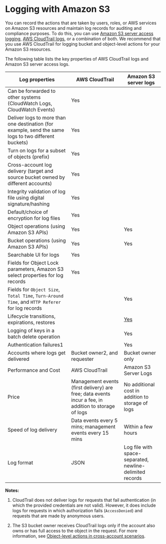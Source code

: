 # Logging with Amazon S3<a name="logging-with-S3"></a>

You can record the actions that are taken by users, roles, or AWS services on Amazon S3 resources and maintain log records for auditing and compliance purposes\. To do this, you can use [Amazon S3 server access logging](ServerLogs.md), [AWS CloudTrail logs](https://docs.aws.amazon.com/AmazonS3/latest/dev/cloudtrail-logging.html), or a combination of both\. We recommend that you use AWS CloudTrail for logging bucket and object\-level actions for your Amazon S3 resources\. 

The following table lists the key properties of AWS CloudTrail logs and Amazon S3 server access logs\. 


| Log properties | AWS CloudTrail | Amazon S3 server logs | 
| --- | --- | --- | 
|  Can be forwarded to other systems \(CloudWatch Logs, CloudWatch Events\)  |  Yes  |  | 
|  Deliver logs to more than one destination \(for example, send the same logs to two different buckets\)  |  Yes  |  | 
|  Turn on logs for a subset of objects \(prefix\)  |  Yes  |  | 
|  Cross\-account log delivery \(target and source bucket owned by different accounts\)  |  Yes  |  | 
|  Integrity validation of log file using digital signature/hashing  |  Yes  |  | 
|  Default/choice of encryption for log files  |  Yes  |  | 
|  Object operations \(using Amazon S3 APIs\)  |  Yes  |  Yes  | 
|  Bucket operations \(using Amazon S3 APIs\)  |  Yes  |  Yes  | 
|  Searchable UI for logs  |  Yes  |  | 
|  Fields for Object Lock parameters, Amazon S3 select properties for log records  |  Yes  |  | 
|  Fields for `Object Size`, `Total Time`, `Turn-Around Time`, and `HTTP Referer` for log records  |  |  Yes  | 
|  Lifecycle transitions, expirations, restores  |  |  [Yes](https://docs.aws.amazon.com/AmazonS3/latest/dev/lifecycle-and-other-bucket-config.html#lifecycle-general-considerations-logging)  | 
|  Logging of keys in a batch delete operation  |  |  Yes  | 
|  Authentication failures1  |  |  Yes  | 
|  Accounts where logs get delivered  |  Bucket owner2, and requester  |  Bucket owner only  | 
| Performance and Cost | AWS CloudTrail | Amazon S3 Server Logs | 
|  Price  |  Management events \(first delivery\) are free; data events incur a fee, in addition to storage of logs  |  No additional cost in addition to storage of logs  | 
|  Speed of log delivery  |  Data events every 5 mins; management events every 15 mins  |  Within a few hours  | 
|  Log format  |  JSON  |  Log file with space\-separated, newline\-delimited records  | 

**Notes:**

1. CloudTrail does not deliver logs for requests that fail authentication \(in which the provided credentials are not valid\)\. However, it does include logs for requests in which authorization fails \(`AccessDenied`\) and requests that are made by anonymous users\.

1. The S3 bucket owner receives CloudTrail logs only if the account also owns or has full access to the object in the request\. For more information, see [Object\-level actions in cross\-account scenarios](cloudtrail-logging.md#cloudtrail-object-level-crossaccount)\. 